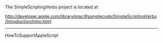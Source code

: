 
The SimpleScriptingVerbs project is located at

http://developer.apple.com/library/mac/#samplecode/SimpleScriptingVerbs/Introduction/Intro.html


-----

HowToSupportAppleScript
